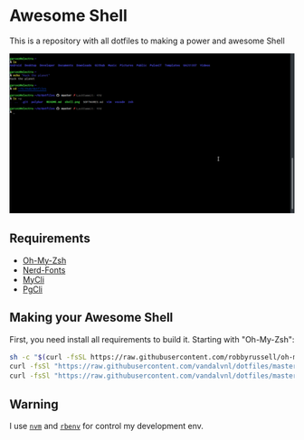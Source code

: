 # Awesome Shell

This is a repository with all dotfiles to making a power and awesome Shell

![My Shell](shell.png)

## Requirements

-   [Oh-My-Zsh](https://github.com/robbyrussell/oh-my-zsh)
-   [Nerd-Fonts](https://github.com/ryanoasis/nerd-fonts)
-   [MyCli](https://github.com/dbcli/mycli)
-   [PgCli](https://www.pgcli.com/)

## Making your Awesome Shell

First, you need install all requirements to build it. Starting with "Oh-My-Zsh":

```bash
sh -c "$(curl -fsSL https://raw.githubusercontent.com/robbyrussell/oh-my-zsh/master/tools/install.sh)"
curl -fsSl "https://raw.githubusercontent.com/vandalvnl/dotfiles/master/zsh/vandal.zsh-theme" > ~/.oh-my-zsh/themes/vandal.zsh-theme
curl -fsSl "https://raw.githubusercontent.com/vandalvnl/dotfiles/master/zsh/vandal.zsh-theme" > ~/.zshrc
```

## Warning

I use [`nvm`](https://github.com/creationix/nvm) and [`rbenv`](https://github.com/rbenv/rbenv) for control my development env.
